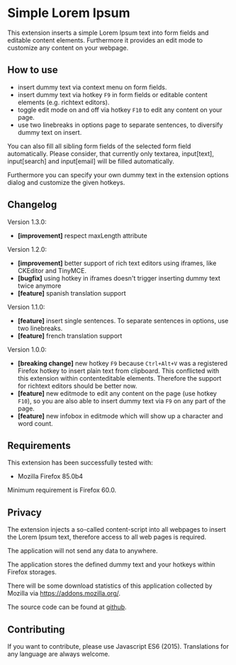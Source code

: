 # Simple Lorem Ipsum

This extension inserts a simple Lorem Ipsum text into form fields and editable content elements.
Furthermore it provides an edit mode to customize any content on your webpage.


## How to use

* insert dummy text via context menu on form fields.
* insert dummy text via hotkey ```F9``` in form fields or editable content elements (e.g. richtext editors).
* toggle edit mode on and off via hotkey ```F10``` to edit any content on your page.
* use two linebreaks in options page to separate sentences, to diversify dummy text on insert.

You can also fill all sibling form fields of the selected form field automatically.
Please consider, that currently only textarea, 
input[text], input[search] and input[email] will be filled automatically.

Furthermore you can specify your own dummy text in the extension options dialog and customize
the given hotkeys.


## Changelog

Version 1.3.0:
* **[improvement]** respect maxLength attribute

Version 1.2.0:
* **[improvement]** better support of rich text editors using iframes, like CKEditor and TinyMCE.
* **[bugfix]** using hotkey in iframes doesn't trigger inserting dummy text twice anymore
* **[feature]** spanish translation support

Version 1.1.0:
* **[feature]** insert single sentences. To separate sentences in options, use two linebreaks.
* **[feature]** french translation support 

Version 1.0.0:
* **[breaking change]** new hotkey ```F9``` because ```Ctrl+Alt+V``` was a registered Firefox hotkey to
  insert plain text from clipboard. This conflicted with this extension within contenteditable elements. 
  Therefore the support for richtext editors should be better now. 
* **[feature]** new editmode to edit any content on the page (use hotkey ```F10```), 
  so you are also able to insert dummy text via ```F9``` on any part of the page.
* **[feature]** new infobox in editmode which will show up a character and word count.


## Requirements

This extension has been successfully tested with:
- Mozilla Firefox 85.0b4

Minimum requirement is Firefox 60.0.

## Privacy

The extension injects a so-called content-script into all webpages to insert
the Lorem Ipsum text, therefore access to all web pages is required.

The application will not send any data to anywhere.

The application stores the defined dummy text and your hotkeys within Firefox storages.

There will be some download statistics of this application collected by Mozilla via https://addons.mozilla.org/.

The source code can be found at [github](https://github.com/simple-lorem-ipsum/simple-lorem-ipsum).



## Contributing

If you want to contribute, please use Javascript ES6 (2015).
Translations for any language are always welcome.
